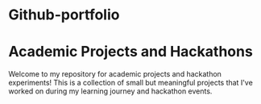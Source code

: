 # Github-portfolio

# Academic Projects and Hackathons

Welcome to my repository for academic projects and hackathon experiments! This is a collection of small but meaningful projects that I've worked on during my learning journey and hackathon events.
